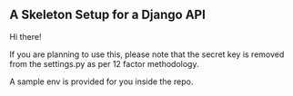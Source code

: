 ## A Skeleton Setup for a Django API


Hi there!

If you are planning to use this, please note that the secret key is removed from the settings.py as per 12 factor methodology.

A sample env is provided for you inside the repo. 
